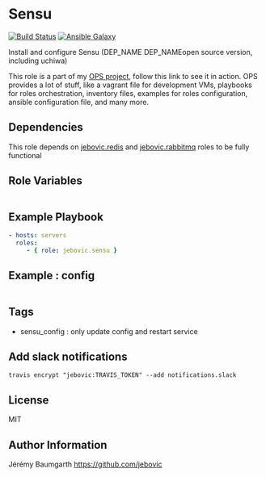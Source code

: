 Sensu
=====

[![Build Status](https://travis-ci.org/jebovic/ansible-sensu.svg?branch=master)](https://travis-ci.org/jebovic/ansible-sensu) [![Ansible Galaxy](https://img.shields.io/badge/galaxy-jebovic.sensu-blue.svg?style=flat)](https://galaxy.ansible.com/jebovic/sensu)

Install and configure Sensu (DEP_NAME
DEP_NAMEopen source version, including uchiwa)

This role is a part of my [OPS project](https://github.com/jebovic/ops), follow this link to see it in action. OPS provides a lot of stuff, like a vagrant file for development VMs, playbooks for roles orchestration, inventory files, examples for roles configuration, ansible configuration file, and many more.

Dependencies
------------

This role depends on [jebovic.redis](https://github.com/jebovic/ansible-redis) and [jebovic.rabbitmq](https://github.com/jebovic/ansible-rabbitmq) roles to be fully functional

Role Variables
--------------

```yaml
```

Example Playbook
----------------

```yaml
- hosts: servers
  roles:
     - { role: jebovic.sensu }
```

Example : config
----------------

```yaml
```

Tags
----

* sensu_config : only update config and restart service

Add slack notifications
-----------------------

```
travis encrypt "jebovic:TRAVIS_TOKEN" --add notifications.slack
```

License
-------

MIT

Author Information
------------------

Jérémy Baumgarth https://github.com/jebovic
